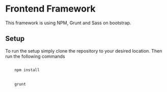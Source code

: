 <h1>Frontend Framework</h1>
<p>This framework is using NPM, Grunt and Sass on bootstrap.</p>
<h2>Setup</h2>
<p>To run the setup simply clone the repository to your desired location. Then run the following commands</p>
<code>
	npm install
</code>
<br/>
<code>
	grunt
</code>